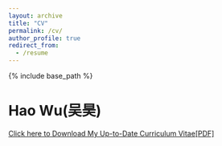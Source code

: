 ```yaml
---
layout: archive
title: "CV"
permalink: /cv/
author_profile: true
redirect_from:
  - /resume
---
```


{% include base_path %}

# Hao Wu(吴昊)

[Click here to Download My Up-to-Date Curriculum Vitae[PDF]](https://albertwu96.github.io/files/wuhao_cv_2020.pdf)

